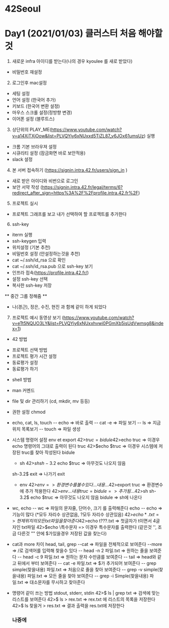 # 42Seoul
# Day1 (2021/01/03) 클러스터 처음 해야할것 
  1. 새로운 infra 아이디를 받는다(나의 경우 kyoulee 를 새로 받았다)
  - 비밀번호 재설정
  
  2. 로그인후 mac설정
  - 세팅 설정
  - 언어 설정 (한국어 추가)
  - 키보드 (한국어 변환 설정)
  - 마우스 스크롤 설정(정방향 변경)
  - 이어폰 설정 (블루트스)
  
  3. 상단위의 PLAY_ME(https://www.youtube.com/watch?v=a14XiTXjOow&list=PLVQYiy6xNUxxd5TiZL87_v6JOx61umsUz) 실행
  - 크롬 기본 브라우져 설정 
  - 시큐리티 설정 (잠금화면 바로 보안적용)
  - slack 설정
  
  4. 본 서버 접속하기 (https://signin.intra.42.fr/users/sign_in )
  - 새로 받은 아이디와 비번으로 로그인
  - 보안 서약 작성 (https://signin.intra.42.fr/legal/terms/6?redirect_after_sign=https%3A%2F%2Fprofile.intra.42.fr%2F)
  
  5. 프로젝트 실시
  - 프로젝트 그래프를 보고 내가 선택하여 할 프로잭트를 추가한다
  
  6. ssh-key
  - iterm 실행
  - ssh-keygen 입력
  - 위치설정 (기본 추천)
  - 비밀번호 설정 (안설정하는것을 추천)
  - cat ~/.ssh/id_rsa 으로 확인
  - cat ~/.ssh/id_rsa.pub 으로 ssh-key 보기
  - 인프라 접속(https://profile.intra.42.fr/)
  - 설정 ssh-key 선택
  - 복사한 ssh-key  저장
  
  ** 중간 그룹 정해줌 **
  - 나(경근), 정은, 수진, 현진 과 함께 같이 하게 되었다

  7. 프로젝트 예시 동영상 보기 (https://www.youtube.com/watch?v=eTt5NQUO3LY&list=PLVQYiy6xNUxxhvwi0PGmXb5isUdVwmsg8&index=1)
  * 42 방법
  - 프로젝트 선택 방법
  - 프로젝트 평가 시간 설정
  - 동료평가 설정
  - 동료평가 하기
  * shell 방법
  - man 커멘드
  - file 및 dir 관리하기 (cd, mkdir, mv 등등)
  - 권한 설정 chmod
  - echo, cat, ls, touch
    -- echo => 바로 출력
    -- cat -e => 파일 보기
    -- ls => 지금위치 목록보기
    -- touch => 파일 생성
  - 시스템 명령어 설정 env et export
      42>$truc=bidule
      42>$echo truc => 이경우 echo 명령어의 그대로 출력이 된다
      truc
      42>$echo $truc => 이경우 시스템에 저장된 truc를 찾아 작성된다
      bidule
      - sh
      42>$sh
      sh-3.2$ echo $truc => 아무것도 나오지 않음

      sh-3.2$ exit => 나가기
      exit
      - env
      42>$env => 환경변수를 볼 수 있다
      ...
      내용
      ...
      42>$export truc => 환경변수에 추가 적용한다
      42>$env
      ...
      내용
      truc=bidule => 추가됨
      ...
      42>$sh
      sh-3.2$ echo $truc => 아무것도 나오지 않음
      bidule => sh에 나온다
- wc, echo
  -- wc => 파일의 문자줄, 단어수, 크기 를 출력해준다  echo
  -- echo => 기능이 많다 (*모두 자리수 상관없음, ?모두 자리수 상관있음)
    42>$echo *.txt => 현제 위치의 모든 txt 파일을 찾아준다
    42>$echo t???.txt => 첫글자가 t이면서 4글자인 txt파일
    42>$echo \특수문자  => 이경우 특수문자를 출력한다 (같은것 '', 조금 다른것 "" 안에 $가있을경우 저장된 값을 찾는다)
- cat과 more 차이 head, tail, grep
  --cat => 파일을 전체적으로 보여준다
  --more => /로 검색어를 입력해 찾을수 있다
  -- head -n 2 파일.txt => 원하는 줄을 보여준다
  -- head -c 9 파일.txt => 원하는 문자 수만큼를 보여준다
  -- tail => head와 같고 뒤에서 부터 보여준다
  -- cat -e 파일.txt => $가 추가되어 보여준다
  -- grep simple(찾을내용) 파일.txt => 처음으로 줄을 찾아 보여준다
  -- grep -v simple(찾을내용) 파일.txt => 모든 줄을 찾아 보여준다
  -- grep -i Simple(찾을내용) 파일.txt => 대소문자를 무시하고 찾아준다
- 명령어 같이 쓰는 방법 stdout, stderr, stdin
  42>$ ls | grep txt => 검색에 맞는 리스트를 보여준다
  42>$ ls > rex.txt => rex.txt 에 리스트의 목록을 저장한다
  42>$ ls 찾을거 > res.txt => 결과 출력을 res.txt에 저장한다
  ### 나중에 
